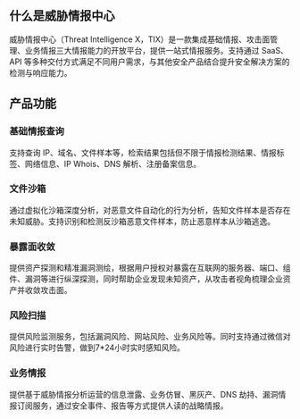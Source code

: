 ## 什么是威胁情报中心
威胁情报中心（Threat Intelligence X，TIX）是一款集成基础情报、攻击面管理、业务情报三大情报能力的开放平台，提供一站式情报服务。支持通过 SaaS、API 等多种交付方式满足不同用户需求，与其他安全产品结合提升安全解决方案的检测与响应能力。

## 产品功能
### 基础情报查询
支持查询 IP、域名、文件样本等，检索结果包括但不限于情报检测结果、情报标签、网络信息、IP Whois、DNS 解析、注册备案信息。


### 文件沙箱
通过虚拟化沙箱深度分析，对恶意文件自动化的行为分析，告知文件样本是否存在未知威胁。支持识别和检测反沙箱恶意文件样本，防止恶意样本从沙箱逃逸。

### 暴露面收敛
提供资产探测和精准漏洞测绘，根据用户授权对暴露在互联网的服务器、端口、组件、漏洞等进行纵深探测，同时帮助企业发现未知资产，从攻击者视角梳理企业资产并收敛攻击面。

### 风险扫描
提供风险监测服务，包括漏洞风险、网站风险、业务风险等。同时支持通过微信对风险进行实时告警，做到7*24小时实时感知风险。

### 业务情报
提供基于威胁情报分析运营的信息泄露、业务仿冒、黑灰产、DNS 劫持、漏洞情报订阅服务，通过安全事件、报告等方式提供人读的战略情报。
